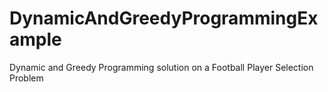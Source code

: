 # DynamicAndGreedyProgrammingExample
Dynamic and Greedy Programming solution on a Football Player Selection Problem
